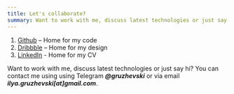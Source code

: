 ```yaml
---
title: Let's collaborate?
summary: Want to work with me, discuss latest technologies or just say hi? You can contact me!
---
```


1. [Github](https://github.com/ilyagru) – Home for my code
2. [Dribbble](https://dribbble.com/ilyagru) – Home for my design
3. [LinkedIn](https://www.linkedin.com/in/ilya-gruzhevski) - Home for my CV

Want to work with me, discuss latest technologies or just say hi?
You can contact me using using Telegram _**@gruzhevski**_ or via email _**ilya.gruzhevski[at]gmail.com**_.
